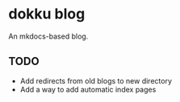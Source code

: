 # dokku blog

An mkdocs-based blog.

## TODO

- Add redirects from old blogs to new directory
- Add a way to add automatic index pages
